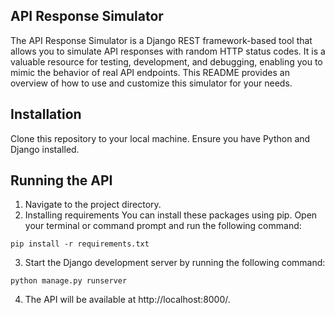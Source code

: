 ## API Response Simulator

The API Response Simulator is a Django REST framework-based tool that allows you to simulate API responses with random HTTP status codes. It is a valuable resource for testing, development, and debugging, enabling you to mimic the behavior of real API endpoints. This README provides an overview of how to use and customize this simulator for your needs.

## Installation
Clone this repository to your local machine.
Ensure you have Python and Django installed.

## Running the API
1. Navigate to the project directory.
2. Installing requirements
You can install these packages using pip. Open your terminal or command prompt and run the following command:

```
pip install -r requirements.txt
```
3. Start the Django development server by running the following command:

```
python manage.py runserver
```

4. The API will be available at http://localhost:8000/.

